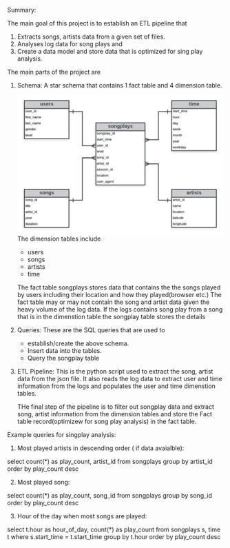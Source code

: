Summary:

The main goal of this project is to establish an ETL pipeline that 

1) Extracts songs, artists data from a given set of files. 
2) Analyses log data for song plays and 
3) Create a data model and store data that is optimized for sing play analysis.

The main parts of the project are
1) Schema: A star schema that contains 1 fact table and 4 dimension table.

    ![schema](./schema.png)
    The dimension tables include
     - users
     - songs
     - artists
     - time
    
    The fact table songplays stores data that contains the the songs played by users including their location and how they played(browser etc.)
    The fact table may or may not contain the song and artist data given the heavy volume of the log data. If the logs contains song play from 
    a song that is in the dimenstion table the songplay table stores the details
    
 
 2) Queries:
    These are the SQL queries that are used to 
    
    - establish/create the above schema.
    - Insert data into the tables.
    - Query the songplay table
    
 3) ETL Pipeline:
    This is the python script used to extract the song, artist data from the json file. It also reads the log data to extract user and time 
    information from the logs and populates the user and time dimenstion tables.
    
    THe final step of the pipeline is to filter out songplay data and extract song, artist information from the dimension tables and store the
    Fact table record(optimizew for song play analysis) in the fact table.
    
    
 
 Example queries for singplay analysis:
 
 1) Most played artists in descending order ( if data avaialble):

 select count(*) as play_count, artist_id from songplays group by artist_id order by play_count desc

 2) Most played song:
 
  select count(*) as play_count, song_id from songplays group by song_id order by play_count desc

 3) Hour of the day when most songs are played:
 
  select t.hour as hour_of_day, count(*) as play_count
   from songplays s, time t where s.start_time = t.start_time 
   group by t.hour order by play_count desc
   
   